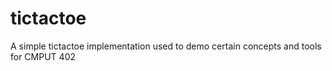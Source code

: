 # tictactoe

A simple tictactoe implementation used to demo certain concepts and tools for CMPUT 402

